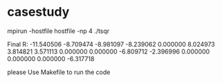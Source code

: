 # casestudy

mpirun -hostfile hostfile -np 4 ./tsqr

Final R:
-11.540506  -8.709474  -8.981097  -8.239062 
  0.000000   8.024973   3.814821   3.571113 
  0.000000   0.000000  -6.809712  -2.396996 
  0.000000   0.000000   0.000000  -6.317718 



please Use Makefile to run the code
